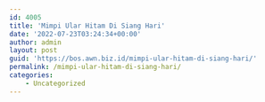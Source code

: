 ```yaml
---
id: 4005
title: 'Mimpi Ular Hitam Di Siang Hari'
date: '2022-07-23T03:24:34+00:00'
author: admin
layout: post
guid: 'https://bos.awn.biz.id/mimpi-ular-hitam-di-siang-hari/'
permalink: /mimpi-ular-hitam-di-siang-hari/
categories:
    - Uncategorized
---
```


